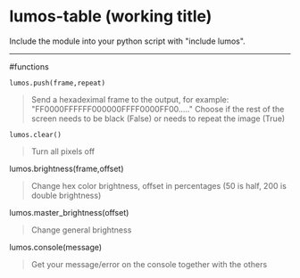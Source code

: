 # lumos-table (working title)

Include the module into your python script with "include lumos".


---
#functions

```lumos.push(frame,repeat)	```

> Send a hexadeximal frame to the output, for example: "FF0000FFFFFF000000FFFF0000FF00....."
> Choose if the rest of the screen needs to be black (False) or needs to repeat the image (True)



```lumos.clear()```

> Turn all pixels off



lumos.brightness(frame,offset)

> Change hex color brightness, offset in percentages (50 is half, 200 is double brightness)



lumos.master_brightness(offset)				

> Change general brightness



lumos.console(message) 

> Get your message/error on the console together with the others

